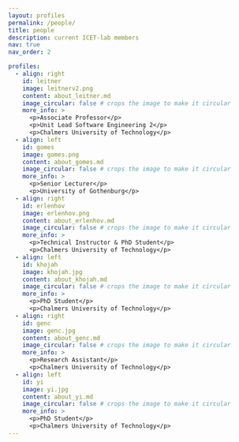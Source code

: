 ```yaml
---
layout: profiles
permalink: /people/
title: people
description: current ICET-lab members
nav: true
nav_order: 2

profiles:
  - align: right
    id: leitner
    image: leitnerv2.png
    content: about_leitner.md
    image_circular: false # crops the image to make it circular
    more_info: >
      <p>Associate Professor</p>
      <p>Unit Lead Software Engineering 2</p>
      <p>Chalmers University of Technology</p>
  - align: left
    id: gomes
    image: gomes.png
    content: about_gomes.md
    image_circular: false # crops the image to make it circular
    more_info: >
      <p>Senior Lecturer</p>
      <p>University of Gothenburg</p>      
  - align: right
    id: erlenhov
    image: erlenhov.png
    content: about_erlenhov.md
    image_circular: false # crops the image to make it circular
    more_info: >
      <p>Technical Instructor & PhD Student</p>
      <p>Chalmers University of Technology</p>
  - align: left
    id: khojah
    image: khojah.jpg
    content: about_khojah.md
    image_circular: false # crops the image to make it circular
    more_info: >
      <p>PhD Student</p>
      <p>Chalmers University of Technology</p>
  - align: right
    id: genc
    image: genc.jpg
    content: about_genc.md
    image_circular: false # crops the image to make it circular
    more_info: >
      <p>Research Assistant</p>
      <p>Chalmers University of Technology</p>
  - align: left
    id: yi
    image: yi.jpg
    content: about_yi.md
    image_circular: false # crops the image to make it circular
    more_info: >
      <p>PhD Student</p>
      <p>Chalmers University of Technology</p>
---
```

